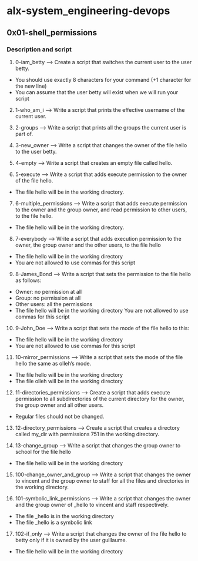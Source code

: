 # alx-system_engineering-devops

## 0x01-shell_permissions

### Description and script

1. 0-iam_betty --> Create a script that switches the current user to the user betty.
* You should use exactly 8 characters for your command (+1 character for the new line)
* You can assume that the user betty will exist when we will run your script

2. 1-who_am_i --> Write a script that prints the effective username of the current user.

3. 2-groups --> Write a script that prints all the groups the current user is part of.

4. 3-new_owner --> Write a script that changes the owner of the file hello to the user betty.

5. 4-empty --> Write a script that creates an empty file called hello.

6. 5-execute --> Write a script that adds execute permission to the owner of the file hello.
* The file hello will be in the working directory.

7. 6-multiple_permissions --> Write a script that adds execute permission to the owner and the group owner, and read permission to other users, to the file hello.
* The file hello will be in the working directory.

8. 7-everybody --> Write a script that adds execution permission to the owner, the group owner and the other users, to the file hello
* The file hello will be in the working directory
* You are not allowed to use commas for this script

9. 8-James_Bond --> Write a script that sets the permission to the file hello as follows:
* Owner: no permission at all
* Group: no permission at all
* Other users: all the permissions
* The file hello will be in the working directory You are not allowed to use commas for this script

10. 9-John_Doe --> Write a script that sets the mode of the file hello to this:
* The file hello will be in the working directory
* You are not allowed to use commas for this script

11. 10-mirror_permissions --> Write a script that sets the mode of the file hello the same as olleh’s mode.
* The file hello will be in the working directory
* The file olleh will be in the working directory

12. 11-directories_permissions --> Create a script that adds execute permission to all subdirectories of the current directory for the owner, the group owner and all other users.
* Regular files should not be changed.

13. 12-directory_permissions --> Create a script that creates a directory called my_dir with permissions 751 in the working directory.

14. 13-change_group --> Write a script that changes the group owner to school for the file hello
* The file hello will be in the working directory

15. 100-change_owner_and_group --> Write a script that changes the owner to vincent and the group owner to staff for all the files and directories in the working directory.

16. 101-symbolic_link_permissions --> Write a script that changes the owner and the group owner of _hello to vincent and staff respectively.
* The file _hello is in the working directory
* The file _hello is a symbolic link

17. 102-if_only --> Write a script that changes the owner of the file hello to betty only if it is owned by the user guillaume.
* The file hello will be in the working directory

